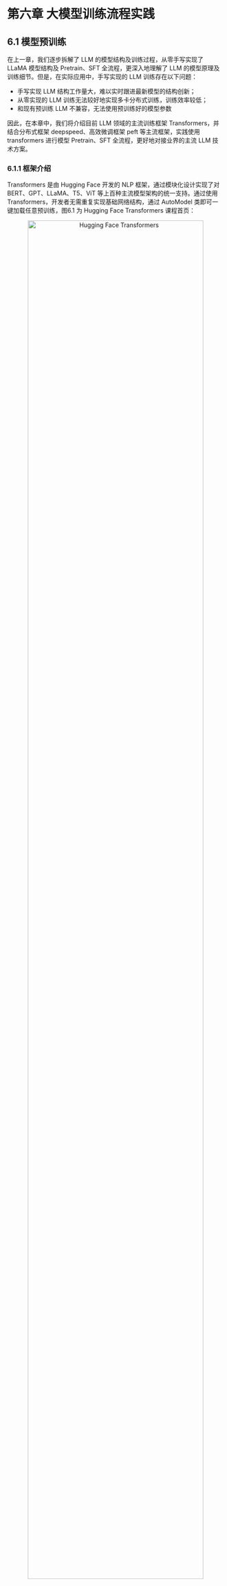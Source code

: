 # 第六章 大模型训练流程实践

## 6.1 模型预训练

在上一章，我们逐步拆解了 LLM 的模型结构及训练过程，从零手写实现了 LLaMA 模型结构及 Pretrain、SFT 全流程，更深入地理解了 LLM 的模型原理及训练细节。但是，在实际应用中，手写实现的 LLM 训练存在以下问题：

- 手写实现 LLM 结构工作量大，难以实时跟进最新模型的结构创新；
- 从零实现的 LLM 训练无法较好地实现多卡分布式训练，训练效率较低；
- 和现有预训练 LLM 不兼容，无法使用预训练好的模型参数

因此，在本章中，我们将介绍目前 LLM 领域的主流训练框架 Transformers，并结合分布式框架 deepspeed、高效微调框架 peft 等主流框架，实践使用 transformers 进行模型 Pretrain、SFT 全流程，更好地对接业界的主流 LLM 技术方案。

### 6.1.1 框架介绍

Transformers 是由 Hugging Face 开发的 NLP 框架，通过模块化设计实现了对 BERT、GPT、LLaMA、T5、ViT 等上百种主流模型架构的统一支持。通过使用 Transformers，开发者无需重复实现基础网络结构，通过 AutoModel 类即可一键加载任意预训练，图6.1 为 Hugging Face Transformers 课程首页：

<div align='center'>
    <img src="./images/6-images/1-1.png" alt="Hugging Face Transformers" width="90%">
    <p>图6.1 Hugging Face Transformers</p>
</div>

同时，框架内置的 Trainer 类封装了分布式训练的核心逻辑，支持 PyTorch 原生 DDP、DeepSpeed、Megatron-LM 等多种分布式训练策略。通过简单配置训练参数，即可实现数据并行、模型并行、流水线并行的混合并行训练，在 8 卡 A100 集群上可轻松支持百亿参数模型的高效训练。配合 SavingPolicy 和 LoggingCallback 等组件，实现了训练过程的自动化管理。其还支持与 Deepspeed、peft、wandb、Swanlab 等框架进行集成，直接通过参数设置即可无缝对接，从而快速、高效实现 LLM 训练。

对 LLM 时代的 NLP 研究者更为重要的是，HuggingFace 基于 Transformers 框架搭建了其庞大的 AI 社区，开放了数亿个预训练模型参数、25万+不同类型数据集，通过 Transformers、Dataset、Evaluate 等多个框架实现对预训练模型、数据集及评估函数的集成，从而帮助开发者可以便捷地使用任一预训练模型，在开源模型及数据集的基础上便捷地实现个人模型的开发与应用。

<div align='center'>
    <img src="./images/6-images/1-2.png" alt="Hugging Face Transformers 模型社区" width="90%">
    <p>图6.2 Hugging Face Transformers 模型社区</p>
</div>

在 LLM 时代，模型结构的调整和重新预训练越来越少，开发者更多的业务应用在于使用预训练好的 LLM 进行 Post Train 和 SFT，来支持自己的下游业务应用。且由于预训练模型体量大，便捷集成 deepspeed 等分布式训练框架逐渐成为 LLM 时代 NLP 模型训练的必备技能。因此，Transformers 已逐步成为学界、业界 NLP 技术的主流框架，不管是企业业务开发还是科研研究，都逐渐首选 Transformers 进行模型实现。同时，新发布的开源 LLM 如 DeepSeek、Qwen 也都会第一时间在 Transformers 社区开放其预训练权重与模型调用 Demo。通过使用 Transformers 框架，可以高效、便捷地完成 LLM 训练及开发，实现工业级的产出交付。接下来，我们就会以 Transformers 框架为基础，介绍如何通过 Transformers 框架实现 LLM 的 Pretrain 及 SFT。

### 6.1.2 初始化 LLM

我们可以使用 transformers 的 AutoModel 类来直接初始化已经实现好的模型。对于任意预训练模型，其参数中都包含有模型的配置信息。如果是想要从头训练一个 LLM，可以使用一个已有的模型架构来直接初始化。这里，我们以 [Qwen-2.5-1.5B](https://huggingface.co/Qwen/Qwen2.5-1.5B/tree/main)的模型架构为例：

<div align='center'>
    <img src="./images/6-images/1-3.png" alt="Qwen-2.5-1.5B" width="90%">
    <p>图6.3 Qwen-2.5-1.5B</p>
</div>

该界面即为 HuggingFace 社区中的 Qwen-2.5-1.5B 模型参数，其中的 `config.json` 文件即是模型的配置信息，包括了模型的架构、隐藏层大小、模型层数等，如图6.4所示：

<div align='center'>
    <img src="./images/6-images/1-4.png" alt="Qwen-2.5-1.5B config.json 文件" width="90%">
    <p>图6.4 Qwen-2.5-1.5B config.json 文件</p>
</div>

我们可以沿用该模型的配置信息，初始化一个 Qwen-2.5-1.5B 模型来进行训练，也可以在该配置信息的基础上进行更改，如修改隐藏层大小、注意力头数等，来定制一个模型结构。HuggingFace 提供了 Python 工具来便捷下载想使用的模型参数：

```python
import os
# 设置环境变量，此处使用 HuggingFace 镜像网站
os.environ['HF_ENDPOINT'] = 'https://hf-mirror.com'
# 下载模型
os.system('huggingface-cli download --resume-download Qwen/Qwen2.5-1.5B --local-dir your_local_dir')
```

如图6.5，此处的 “Qwen/Qwen2.5-1.5B”即为要下载模型的标识符，对于其他模型，可以直接复制 HuggingFace 上的模型名即可：

<div align='center'>
    <img src="./images/6-images/1-5.png" alt="模型下载标识" width="90%">
    <p>图6.5 模型下载标识</p>
</div>

下载完成后，可以使用 AutoConfig 类直接加载下载好的配置文件：

```python
# 加载定义好的模型参数-此处以 Qwen-2.5-1.5B 为例
# 使用 transforemrs 的 Config 类进行加载
from transformers import AutoConfig

# 下载参数的本地路径
model_path = "qwen-1.5b"
config = AutoConfig.from_pretrained(model_name_or_path)
```

也可以对配置文件进行自定义，然后以同样的方式加载即可。可以使用 AutoModel 类基于加载好的配置对象生成对应的模型：

```python
# 使用该配置生成一个定义好的模型
from transformers import AutoModelForCausalLM

model = AutoModelForCausalLM.from_config(config,trust_remote_code=True)
```

由于 LLM 一般都是 CausalLM 架构，此处使用了 AutoModelForCausalLM 类进行加载。如果是用于分类任务训练，可使用 AutoModelForSequenceClassification 类来加载。查看该 model，图6.6可以看到其架构和定义的配置文件相同：

<div align='center'>
    <img src="./images/6-images/1-6.png" alt="模型结构输出结果" width="70%">
    <p>图6.6 模型结构输出结果</p>
</div>

该 model 就是一个从零初始化的 Qwen-2.5-1.5B 模型了。一般情况下，我们很少从零初始化 LLM 进行预训练，较多的做法是加载一个预训练好的 LLM 权重，在自己的语料上进行后训练。这里，我们也介绍如何从下载好的模型参数中初始化一个预训练好的模型。

```python
from transformers import AutoModelForCausalLM

model = AutoModelForCausalLM.from_pretrained(model_name_or_path,trust_remote_code=True)
```

类似的，直接使用 from_pretrained 方法加载即可，此处的 model_name_or_path 即为下载好的参数的本地路径。

我们还需要初始化一个 tokenizer。此处，我们直接使用 Qwen-2.5-1.5B 对应的 tokenizer 参数即可：

```python
# 加载一个预训练好的 tokenizer
from transformers import AutoTokenizer

tokenizer = AutoTokenizer.from_pretrained(model_name_or_path)
```

加载好的 tokenizer 即可直接使用，对任意文本进行分词处理。

### 6.1.3 预训练数据处理

与第五章类似，我们使用出门问问序列猴子开源数据集作为预训练数据集，可以用与第五章一致的方式进行数据集的下载和解压。HuggingFace 的 datasets 库是和 transformers 框架配套的、用于数据下载和处理的第三方库。我们可以直接使用 datasets 的 load_dataset 函数来加载预训练数据：

```python
# 加载预训练数据
from datasets import load_dataset

ds = load_dataset('json', data_files='/mobvoi_seq_monkey_general_open_corpus.jsonl')
```

注意，由于数据集较大，加载可能会出现时间较长或内存不够的情况，建议前期测试时将预训练数据集拆分一部分出来进行测试。加载出来的 ds 是一个 DatasetDict 对象，加载的数据会默认保存在 `train` 键对应的值中，可以通过以下代码查看：

```python
ds["train"][0]
```

<div align='center'>
    <img src="./images/6-images/1-7.png" alt="数据集展示" width="100%">
    <p>图6.7 数据集展示</p>
</div>

可以通过 feature 属性查看数据集的特征（也就是列），这里需要保存一下数据集的列名，因为后续数据处理时，再将文本 tokenize 之后，需要移除原先的文本：

```python
# 查看特征
column_names = list(ds["train"].features)
# columnes_name:["text"]
```

接着使用加载好的 tokenizer 对数据集进行处理，此处使用 map 函数来进行批量处理：

```python
# 对数据集进行 tokenize
def tokenize_function(examples):
    # 使用预先加载的 tokenizer 进行分词
    output = tokenizer([item for item in examples["text"]])
    return output

# 批量处理
tokenized_datasets = ds.map(
    tokenize_function,
    batched=True,
    num_proc=10,
    remove_columns=column_names,
    load_from_cache_file=True,
    desc="Running tokenizer on dataset",
)
```

处理完成后的数据集会包括'input_ids', 'attention_mask'两列，分别是文本 tokenize 之后的数值序列和注意力掩码（标识是否 padding）。map 方法会通过 remove_columns 参数将原先的‘text’移除，训练中不再使用。

由于预训练一般为 CLM 任务，一次性学习多个样本的序列语义不影响模型性能，且训练数据量大、训练时间长，对训练效率要求比较高。在预训练过程中，一般会把多个文本段拼接在一起，处理成统一长度的文本块，再对每个文本块进行训练。在这里，我们实现一个拼接函数将文本块拼接到 2048个 token 长度，再通过 map 方法来进行批量处理：

```python
# 预训练一般将文本拼接成固定长度的文本段
from itertools import chain

# 这里我们取块长为 2048
block_size = 2048

def group_texts(examples):
    # 将文本段拼接起来
    concatenated_examples = {k: list(chain(*examples[k])) for k in examples.keys()}
    # 计算拼起来的整体长度
    total_length = len(concatenated_examples[list(examples.keys())[0]])
    # 如果长度太长，进行分块
    if total_length >= block_size:
        total_length = (total_length // block_size) * block_size
    # 按 block_size 进行切分
    result = {
        k: [t[i : i + block_size] for i in range(0, total_length, block_size)]
        for k, t in concatenated_examples.items()
    }
    # CLM 任务，labels 和 input 是相同的
    result["labels"] = result["input_ids"].copy()
    return result

# 批量处理
lm_datasets = tokenized_datasets.map(
    group_texts,
    batched=True,
    num_proc=10,
    load_from_cache_file=True,
    desc=f"Grouping texts in chunks of {block_size}",
    batch_size = 40000,
)
train_dataset = lm_datasets["train"]
```

处理得到的 train_dataset 就是一个可直接用于 CLM Pretrain 的预训练数据集了，其每个样本长度为 2048个 token。

### 6.1.4 使用 Trainer 进行训练

接下来，我们使用 transformers 提供的 Trainer 类进行训练。Trainer 封装了模型的训练逻辑，且做了较好的效率优化、可视化等工作，可以高效、便捷地完成 LLM 的训练。

首先我们需要配置训练的超参数，使用 TrainingArguments 类来实例化一个参数对象：

```python
from transformers import TrainingArguments
# 配置训练参数

training_args = TrainingArguments(
    output_dir="output",# 训练参数输出路径
    per_device_train_batch_size=4,# 训练的 batch_size
    gradient_accumulation_steps=4,# 梯度累计步数，实际 bs = 设置的 bs * 累计步数
    logging_steps=10,# 打印 loss 的步数间隔
    num_train_epochs=1,# 训练的 epoch 数
    save_steps=100, # 保存模型参数的步数间隔
    learning_rate=1e-4,# 学习率
    gradient_checkpointing=True# 开启梯度检查点
)
```

然后基于初始化的 model、tokenzier 和 training_args，并传入处理好的训练数据集，实例化一个 trainer 对象：

```python
from transformers import Trainer, default_data_collator
from torchdata.datapipes.iter import IterableWrapper

# 训练器
trainer = Trainer(
    model=model,
    args=training_args,
    train_dataset= IterableWrapper(train_dataset),
    eval_dataset= None,
    tokenizer=tokenizer,
    # 默认为 MLM 的 collator，使用 CLM 的 collater
    data_collator=default_data_collator
)
```

再使用 train 方法，即会按照配置好的训练超参进行训练和保存：

```python
trainer.train()
```

> 注：上述代码存放于 `./code/pretrain.ipynb` 文件中。

### 6.1.5 使用 DeepSpeed 实现分布式训练

由于预训练规模大、时间长，一般不推荐使用 Jupyter Notebook 来运行，容易发生中断。且由于预训练规模大，一般需要使用多卡进行分布式训练，否则训练时间太长。在这里，我们介绍如何基于上述代码，使用 DeepSpeed 框架实现分布式训练，从而完成业界可用的 LLM Pretrain。

长时间训练一般使用 bash 脚本设定超参，再启动写好的 python 脚本实现训练。我们使用一个 Python 脚本（`./code/pretrain.py`）来实现训练全流程。

先导入所需第三方库：

```python
import logging
import math
import os
import sys
from dataclasses import dataclass, field
from torchdata.datapipes.iter import IterableWrapper
from itertools import chain
import deepspeed
from typing import Optional,List

import datasets
import pandas as pd
import torch
from datasets import load_dataset
import transformers
from transformers import (
    AutoConfig,
    AutoModelForCausalLM,
    AutoTokenizer,
    HfArgumentParser,
    Trainer,
    TrainingArguments,
    default_data_collator,
    set_seed,
)
import datetime
from transformers.testing_utils import CaptureLogger
from transformers.trainer_utils import get_last_checkpoint
import swanlab
```

首先需要定义几个超参的类型，用于处理 sh 脚本中设定的超参值。由于 transformers 本身有 TraingingArguments 类，其中包括了训练的一些必备超参数。我们这里只需定义 TrainingArguments 中未包含的超参即可，主要包括模型相关的超参（定义在 ModelArguments）和数据相关的超参（定义在 DataTrainingArguments）：

```python
# 超参类
@dataclass
class ModelArguments:
    """
    关于模型的参数
    """

    model_name_or_path: Optional[str] = field(
        default=None,
        metadata={
            "help": (
                "后训练使用，为预训练模型参数地址"
            )
        },
    )
    config_name: Optional[str] = field(
        default=None, metadata={"help": "预训练使用，Config 文件地址"}
    )
    tokenizer_name: Optional[str] = field(
        default=None, metadata={"help": "预训练 Tokenizer 地址"}
    )
    torch_dtype: Optional[str] = field(
        default=None,
        metadata={
            "help": (
                "模型训练使用的数据类型，推荐 bfloat16"
            ),
            "choices": ["auto", "bfloat16", "float16", "float32"],
        },
    )


@dataclass
class DataTrainingArguments:
    """
    关于训练的参数
    """

    train_files: Optional[List[str]]  = field(default=None, metadata={"help": "训练数据路径"})
    block_size: Optional[int] = field(
        default=None,
        metadata={
            "help": (
                "设置的文本块长度"
            )
        },
    )
    preprocessing_num_workers: Optional[int] = field(
        default=None,
        metadata={"help": "预处理使用线程数."},
    )
```

然后即可定义一个主函数实现上述训练过程的封装。首先通过 transformers 提供的 HfArgumentParser 工具来加载 sh 脚本中设定的超参：

```python
# 加载脚本参数
parser = HfArgumentParser((ModelArguments, DataTrainingArguments, TrainingArguments))
model_args, data_args, training_args = parser.parse_args_into_dataclasses()
```

在大规模的训练中，一般使用 log 来保存训练过程的信息，一般不推荐使用 print 直接打印，容易发生关键训练信息的丢失。这里，我们直接使用 python 自带的 logging 库来实现日志记录。首先需要进行 log 的设置：

```python
# 设置日志
logging.basicConfig(
    format="%(asctime)s - %(levelname)s - %(name)s - %(message)s",
    datefmt="%m/%d/%Y %H:%M:%S",
    handlers=[logging.StreamHandler(sys.stdout)],
)

# 将日志级别设置为 INFO
transformers.utils.logging.set_verbosity_info()
log_level = training_args.get_process_log_level()
logger.setLevel(log_level)
datasets.utils.logging.set_verbosity(log_level)
transformers.utils.logging.set_verbosity(log_level)
transformers.utils.logging.enable_default_handler()
transformers.utils.logging.enable_explicit_format()
```

这里将日志的级别设置为 INFO。logging 的日志共有 DEBUG、INFO、WARNING、ERROR 以及 CRITICAL 五个级别，将日志设置为哪个级别，就会只输出该级别及该级别之上的信息。设置完成后，在需要记录日志的地方，直接使用 logger 即可，记录时会指定记录日志的级别，例如：

```python
# 训练整体情况记录
logger.warning(
    f"Process rank: {training_args.local_rank}, device: {training_args.device}, n_gpu: {training_args.n_gpu}"
    + f"distributed training: {bool(training_args.local_rank != -1)}, 16-bits training: {training_args.fp16}"
)
logger.info(f"Training/evaluation parameters {training_args}")
```

后续就不再赘述脚本中的日志记录。

在大规模训练中，发生中断是往往难以避免的，训练一般会固定间隔保存 checkpoint，中断之后基于最近的 checkpoint 恢复训练即可。因此，我们需要首先检测是否存在旧的 checkpoint 并从 checkpoint 恢复训练：

```python
# 检查 checkpoint
last_checkpoint = None
if os.path.isdir(training_args.output_dir):
    # 使用 transformers 自带的 get_last_checkpoint 自动检测
    last_checkpoint = get_last_checkpoint(training_args.output_dir)
    if last_checkpoint is None and len(os.listdir(training_args.output_dir)) > 0:
        raise ValueError(
            f"输出路径 ({training_args.output_dir}) 非空 "
        )
    elif last_checkpoint is not None and training_args.resume_from_checkpoint is None:
        logger.info(
            f"从 {last_checkpoint}恢复训练"
        )
```

接着以上文介绍过的方式初始化模型，此处将从零初始化和基于已有预训练模型初始化包装在一起：

```python
# 初始化模型
if model_args.config_name is not None:
    # from scrach
    config = AutoConfig.from_pretrained(model_args.config_name)
    logger.warning("你正在从零初始化一个模型")
    logger.info(f"模型参数配置地址：{model_args.config_name}")
    logger.info(f"模型参数：{config}")
    model = AutoModelForCausalLM.from_config(config,trust_remote_code=True)
    n_params = sum({p.data_ptr(): p.numel() for p in model.parameters()}.values())
    logger.info(f"预训练一个新模型 - Total size={n_params/2**20:.2f}M params")
elif model_args.model_name_or_path is not None:
    logger.warning("你正在初始化一个预训练模型")
    logger.info(f"模型参数地址：{model_args.model_name_or_path}")
    model = AutoModelForCausalLM.from_pretrained(model_args.model_name_or_path,trust_remote_code=True)
    n_params = sum({p.data_ptr(): p.numel() for p in model.parameters()}.values())
    logger.info(f"继承一个预训练模型 - Total size={n_params/2**20:.2f}M params")
else:
    logger.error("config_name 和 model_name_or_path 不能均为空")
    raise ValueError("config_name 和 model_name_or_path 不能均为空")
```

再类似的进行 tokenizer 的加载和预训练数据的处理。该部分和上文完全一致，此处不再赘述，读者可以在代码中详细查看细节。类似的，使用 Trainer 进行训练：

```python
logger.info("初始化 Trainer")
trainer = Trainer(
    model=model,
    args=training_args,
    train_dataset= IterableWrapper(train_dataset),
    tokenizer=tokenizer,
    data_collator=default_data_collator
)

# 从 checkpoint 加载
checkpoint = None
if training_args.resume_from_checkpoint is not None:
    checkpoint = training_args.resume_from_checkpoint
elif last_checkpoint is not None:
        checkpoint = last_checkpoint

logger.info("开始训练")
train_result = trainer.train(resume_from_checkpoint=checkpoint)
trainer.save_model() 
```
注意，由于上文检测了是否存在 checkpoint，此处使用 resume_from_checkpoint 来实现从 checkpoint 恢复训练的功能。

由于在大规模训练中监测训练进度、loss 下降趋势尤为重要，在脚本中，我们使用了 swanlab 作为训练检测的工具。在脚本开始进行了 swanlab 的初始化：

```python
# 初始化 SwanLab
swanlab.init(project="pretrain", experiment_name="from_scrach")
```

在启动训练后，终端会输出 swanlab 监测的 url，点击即可观察训练进度。此处不再赘述 swanlab 的使用细节，欢迎读者查阅相关的资料说明。

完成上述代码后，我们使用一个 sh 脚本（`./code/pretrain.sh`）定义超参数的值，并通过 Deepspeed 启动训练，从而实现高效的多卡分布式训练：

```bash
# 设置可见显卡
CUDA_VISIBLE_DEVICES=0,1

deepspeed pretrain.py \
    --config_name autodl-tmp/qwen-1.5b \
    --tokenizer_name autodl-tmp/qwen-1.5b \
    --train_files autodl-tmp/dataset/pretrain_data/mobvoi_seq_monkey_general_open_corpus_small.jsonl \
    --per_device_train_batch_size 16 \
    --gradient_accumulation_steps 4 \
    --do_train \
    --output_dir autodl-tmp/output/pretrain \
    --evaluation_strategy  no \
    --learning_rate 1e-4 \
    --num_train_epochs 1 \
    --warmup_steps 200 \
    --logging_dir autodl-tmp/output/pretrain/logs \
    --logging_strategy steps \
    --logging_steps 5 \
    --save_strategy steps \
    --save_steps 100 \
    --preprocessing_num_workers 10 \
    --save_total_limit 1 \
    --seed 12 \
    --block_size 2048 \
    --bf16 \
    --gradient_checkpointing \
    --deepspeed ./ds_config_zero2.json \
    --report_to swanlab
    # --resume_from_checkpoint ${output_model}/checkpoint-20400 \
```
在安装了 Deepspeed 第三方库后，可以直接通过 Deepspeed 命令来启动多卡训练。上述脚本命令主要是定义了各种超参数的值，可参考使用。在第四章中，我们介绍了 DeepSpeed 分布式训练的原理和 ZeRO 阶段设置，在这里，我们使用 ZeRO-2 进行训练。此处加载了 `ds_config_zero.json` 作为 DeepSpeed 的配置参数：

```json
{
    "fp16": {
        "enabled": "auto",
        "loss_scale": 0,
        "loss_scale_window": 1000,
        "initial_scale_power": 16,
        "hysteresis": 2,
        "min_loss_scale": 1
    },
    "bf16": {
        "enabled": "auto"
    },
    "optimizer": {
        "type": "AdamW",
        "params": {
            "lr": "auto",
            "betas": "auto",
            "eps": "auto",
            "weight_decay": "auto"
        }
    },

    "scheduler": {
        "type": "WarmupLR",
        "params": {
            "warmup_min_lr": "auto",
            "warmup_max_lr": "auto",
            "warmup_num_steps": "auto"
        }
    },

    "zero_optimization": {
        "stage": 2,
        "offload_optimizer": {
            "device": "none",
            "pin_memory": true
        },
        "allgather_partitions": true,
        "allgather_bucket_size": 2e8,
        "overlap_comm": true,
        "reduce_scatter": true,
        "reduce_bucket_size": 2e8,
        "contiguous_gradients": true
    },

    "gradient_accumulation_steps": "auto",
    "gradient_clipping": "auto",
    "steps_per_print": 100,
    "train_batch_size": "auto",
    "train_micro_batch_size_per_gpu": "auto",
    "wall_clock_breakdown": false
}
```

最后，在终端 bash 运行该 `pretrain.sh` 脚本即可开始训练。

## 6.2 模型有监督微调

在上一节，我们介绍了如何使用 Transformers 框架快速、高效地进行模型预训练。在本部分，我们将基于上部分内容，介绍如何使用 Transformers 框架对预训练好的模型进行有监督微调。

### 6.2.1 Pretrain VS SFT

首先需要回顾一下，对 LLM 进行预训练和进行有监督微调的核心差异在于什么。在第四章中提到过，目前成型的 LLM 一般通过 Pretrain-SFT-RLHF 三个阶段来训练，在 Pretrain 阶段，会对海量无监督文本进行自监督建模，来学习文本语义规则和文本中的世界知识；在 SFT 阶段，一般通过对 Pretrain 好的模型进行指令微调，即训练模型根据用户指令完成对应任务，从而使模型能够遵循用户指令，根据用户指令进行规划、行动和输出。因此，Pretrain 和 SFT 均使用 CLM 建模，其核心差异在于，Pretrain 使用海量无监督文本进行训练，模型直接对文本执行“预测下一个 token”的任务；而 SFT 使用构建成对的指令对数据，模型根据输入的指令，建模后续的输出。反映到具体的训练实现上，Pretrain 会对全部 text 进行 loss 计算，要求模型对整个文本实现建模预测；而 SFT 仅对输出进行 loss 计算，不计算指令部分的 loss。

因此，相较于上一节完成的 Pretrain 代码，SFT 部分仅需要修改数据处理环节，实现对指令对数据转化为训练样本的构建，其余部分和 Pretrain 是完全一致的实现逻辑。本部分代码脚本为`./code/finetune.py`。

### 6.2.2 微调数据处理

同样与第五章类似，我们此处使用贝壳开源的 BelleGroup 数据集进行 SFT。

在 SFT 过程中，我们会定义一个 Chat Template，这个 Template 即表示了如何将对话数据转化为一个模型可以建模拟合的文本序列。当我们使用做过 SFT 的模型进行下游任务微调时，一般需要查看该模型的 Chat Template 并进行适配，即是为了不损伤其在 SFT 中学到的指令遵循能力。由于我们此处使用 Pretrain 模型进行 SFT，可以自定义一个 Chat Template。由于我们使用了 Qwen-2.5-1.5B 模型结构进行 Pretrain，此处我们沿承使用 Qwen-2.5 的 Chat Template。如果读者没有足够的资源进行上一部分模型的 Pretrain 的话，此处也可以使用官方的 Qwen-2.5-1.5B 模型作为 SFT 的基座模型。

我们首先定义几个特殊 token，特殊 token 在模型进行拟合中有特殊的作用，包括文本序列开始（BOS）、文本序列结束（EOS）、换行符等。定义特殊 token，有助于避免模型在拟合过程中的语义混淆：

```python

# 不同的 tokenizer 需要特别定义
# BOS
im_start = tokenizer("<|im_start|>").input_ids
# EOS
im_end = tokenizer("<|im_end|>").input_ids
# PAD
IGNORE_TOKEN_ID = tokenizer.pad_token_id
# 换行符
nl_tokens = tokenizer('\n').input_ids
# 角色标识符
_system = tokenizer('system').input_ids + nl_tokens
_user = tokenizer('human').input_ids + nl_tokens
_assistant = tokenizer('assistant').input_ids + nl_tokens
```

Qwen 系列的 Chat Template 一般有三个对话角色：System、User 和 Assistant。System 是系统提示词，负责激活模型的能力，默认为“You are a helpful assistant.”，一般不会在 SFT 过程中更改使用。User 即为用户给出的提示词，此处由于数据集中的对话角色为 “human”，我们将 “user” 修改为了“human”。Assistant 即为 LLM 给出的回复，也就是模型在 SFT 过程中需要拟合的文本。

接着，由于该数据集是一个多轮对话数据集，我们需要对多轮对话进行拼接处理，将多轮对话拼接到一个文本序列中：

```python
# 拼接多轮对话
input_ids, targets = [], []
# 多个样本
for i in tqdm(range(len(sources))):
    # source 为一个多轮对话样本
    source = sources[i]
    # 从 user 开始
    if source[0]["from"] != "human":
        source = source[1:]
    # 分别是输入和输出
    input_id, target = [], []
    # system: 【BOS】system\nYou are a helpful assistant.【EOS】\n
    system = im_start + _system + tokenizer(system_message).input_ids + im_end + nl_tokens
    input_id += system
    # system 不需要拟合
    target += im_start + [IGNORE_TOKEN_ID] * (len(system)-3) + im_end + nl_tokens
    assert len(input_id) == len(target)
    # 依次拼接
    for j, sentence in enumerate(source):
        # sentence 为一轮对话
        role = roles[sentence["from"]]
        # user：<|im_start|>human\ninstruction【EOS】\n
        # assistant：<|im_start|>assistant\nresponse【EOS】\n
        _input_id = tokenizer(role).input_ids + nl_tokens + \
            tokenizer(sentence["value"]).input_ids + im_end + nl_tokens
        input_id += _input_id
        if role == '<|im_start|>human':
            # user 不需要拟合
            _target = im_start + [IGNORE_TOKEN_ID] * (len(_input_id)-3) + im_end + nl_tokens
        elif role == '<|im_start|>assistant':
            # assistant 需要拟合
            _target = im_start + [IGNORE_TOKEN_ID] * len(tokenizer(role).input_ids) + \
                _input_id[len(tokenizer(role).input_ids)+1:-2] + im_end + nl_tokens
        else:
            print(role)
            raise NotImplementedError
        target += _target
    assert len(input_id) == len(target)
    # 最后进行 PAD
    input_id += [tokenizer.pad_token_id] * (max_len - len(input_id))
    target += [IGNORE_TOKEN_ID] * (max_len - len(target))
    input_ids.append(input_id[:max_len])
    targets.append(target[:max_len])
```
上述代码沿承了 Qwen 的 Chat Template 逻辑，读者也可以根据自己的偏好进行修改，其核心点在于 User 的文本不需要拟合，因此 targets 中 User 对应的文本内容是使用的 IGNORE_TOKEN_ID 进行遮蔽，而 Assistant 对应的文本内容则是文本原文，是需要计算 loss 的。目前主流 LLM IGNORE_TOKEN_ID 一般设置为 -100。

完成拼接后，将 tokenize 后的数值序列转化为 `Torch.tensor`，再拼接成 Dataset 所需的字典返回即可：

```python
input_ids = torch.tensor(input_ids)
targets = torch.tensor(targets)

return dict(
    input_ids=input_ids,
    labels=targets,
    attention_mask=input_ids.ne(tokenizer.pad_token_id),
)
```

完成上述处理逻辑后，需要自定义一个 Dataset 类，在该类中调用该逻辑进行数据的处理：

```python
class SupervisedDataset(Dataset):

    def __init__(self, raw_data, tokenizer, max_len: int):
        super(SupervisedDataset, self).__init__()
        # 加载并预处理数据
        sources = [example["conversations"] for example in raw_data]
        # preprocess 即上文定义的数据预处理逻辑
        data_dict = preprocess(sources, tokenizer, max_len)

        self.input_ids = data_dict["input_ids"]
        self.labels = data_dict["labels"]
        self.attention_mask = data_dict["attention_mask"]

    def __len__(self):
        return len(self.input_ids)

    def __getitem__(self, i) -> Dict[str, torch.Tensor]:
        return dict(
            input_ids=self.input_ids[i],
            labels=self.labels[i],
            attention_mask=self.attention_mask[i],
        )
```

该类继承自 Torch 的 Dataset 类，可以直接在 Trainer 中使用。完成数据处理后，基于上一节脚本，修改数据处理逻辑即可，后续模型训练等几乎完全一致，此处附上主函数逻辑：

```python
# 加载脚本参数
parser = HfArgumentParser((ModelArguments, DataTrainingArguments, TrainingArguments))
model_args, data_args, training_args = parser.parse_args_into_dataclasses()

# 初始化 SwanLab
swanlab.init(project="sft", experiment_name="qwen-1.5b")

# 设置日志
logging.basicConfig(
    format="%(asctime)s - %(levelname)s - %(name)s - %(message)s",
    datefmt="%m/%d/%Y %H:%M:%S",
    handlers=[logging.StreamHandler(sys.stdout)],
)

# 将日志级别设置为 INFO
transformers.utils.logging.set_verbosity_info()
log_level = training_args.get_process_log_level()
logger.setLevel(log_level)
datasets.utils.logging.set_verbosity(log_level)
transformers.utils.logging.set_verbosity(log_level)
transformers.utils.logging.enable_default_handler()
transformers.utils.logging.enable_explicit_format()

# 训练整体情况记录
logger.warning(
    f"Process rank: {training_args.local_rank}, device: {training_args.device}, n_gpu: {training_args.n_gpu}"
    + f"distributed training: {bool(training_args.local_rank != -1)}, 16-bits training: {training_args.fp16}"
)
logger.info(f"Training/evaluation parameters {training_args}")

# 检查 checkpoint
last_checkpoint = None
if os.path.isdir(training_args.output_dir):
    last_checkpoint = get_last_checkpoint(training_args.output_dir)
    if last_checkpoint is None and len(os.listdir(training_args.output_dir)) > 0:
        raise ValueError(
            f"输出路径 ({training_args.output_dir}) 非空 "
        )
    elif last_checkpoint is not None and training_args.resume_from_checkpoint is None:
        logger.info(
            f"从 {last_checkpoint}恢复训练"
        )

# 设置随机数种子.
set_seed(training_args.seed)

# 初始化模型
logger.warning("加载预训练模型")
logger.info(f"模型参数地址：{model_args.model_name_or_path}")
model = AutoModelForCausalLM.from_pretrained(model_args.model_name_or_path,trust_remote_code=True)
n_params = sum({p.data_ptr(): p.numel() for p in model.parameters()}.values())
logger.info(f"继承一个预训练模型 - Total size={n_params/2**20:.2f}M params")

# 初始化 Tokenizer
tokenizer = AutoTokenizer.from_pretrained(model_args.model_name_or_path)
logger.info("完成 tokenizer 加载")

# 加载微调数据
with open(data_args.train_files) as f:
    lst = [json.loads(line) for line in f.readlines()[:10000]]
logger.info("完成训练集加载")
logger.info(f"训练集地址：{data_args.train_files}")
logger.info(f'训练样本总数:{len(lst)}')
# logger.info(f"训练集采样：{ds["train"][0]}")

train_dataset = SupervisedDataset(lst, tokenizer=tokenizer, max_len=2048)

logger.info("初始化 Trainer")
trainer = Trainer(
    model=model,
    args=training_args,
    train_dataset= IterableWrapper(train_dataset),
    tokenizer=tokenizer
)

# 从 checkpoint 加载
checkpoint = None
if training_args.resume_from_checkpoint is not None:
    checkpoint = training_args.resume_from_checkpoint
elif last_checkpoint is not None:
        checkpoint = last_checkpoint

logger.info("开始训练")
train_result = trainer.train(resume_from_checkpoint=checkpoint)
trainer.save_model() 
```

启动方式也同样在 sh 脚本中使用 deepspeed 启动即可，此处不再赘述，源码见 ./code/finetune.sh。

## 6.3 高效微调

在前面几节，我们详细介绍了基于 Transformers 框架对模型进行 Pretrain、SFT 以及 RLHF 的原理和实践细节。但是，由于 LLM 参数量大，训练数据多，通过上述方式对模型进行训练（主要指 SFT 及 RLHF）需要调整模型全部参数，资源压力非常大。对资源有限的企业或课题组来说，如何高效、快速对模型进行领域或任务的微调，以低成本地使用 LLM 完成目标任务，是非常重要的。

### 6.3.1 高效微调方案

针对全量微调的昂贵问题，目前主要有两种解决方案：

**Adapt Tuning**。即在模型中添加 Adapter 层，在微调时冻结原参数，仅更新 Adapter 层。

具体而言，其在预训练模型每层中插入用于下游任务的参数，即 Adapter 模块，在微调时冻结模型主体，仅训练特定于任务的参数，如图6.8所示。

<div align='center'>
    <img src="./images/6-images/3-1.png" alt="Adapt Tuning" width="90%">
    <p>图6.8 Adapt Tuning</p>
</div>

每个 Adapter 模块由两个前馈子层组成，第一个前馈子层将 Transformer 块的输出作为输入，将原始输入维度 $d$ 投影到 $m$，通过控制 $m$ 的大小来限制 Adapter 模块的参数量，通常情况下 $m << d$。在输出阶段，通过第二个前馈子层还原输入维度，将 $m$ 重新投影到 $d$，作为 Adapter 模块的输出(如上图右侧结构)。

LoRA 事实上就是一种改进的 Adapt Tuning 方法。但 Adapt Tuning 方法存在推理延迟问题，由于增加了额外参数和额外计算量，导致微调之后的模型计算速度相较原预训练模型更慢。

**Prefix Tuning**。该种方法固定预训练 LM，为 LM 添加可训练，任务特定的前缀，这样就可以为不同任务保存不同的前缀，微调成本也小。具体而言，在每一个输入 token 前构造一段与下游任务相关的 virtual tokens 作为 prefix，在微调时只更新 prefix 部分的参数，而其他参数冻结不变。

也是目前常用的微量微调方法的 Ptuning，其实就是 Prefix Tuning 的一种改进。但 Prefix Tuning 也存在固定的缺陷：模型可用序列长度减少。由于加入了 virtual tokens，占用了可用序列长度，因此越高的微调质量，模型可用序列长度就越低。

### 6.3.2 LoRA 微调

如果一个大模型是将数据映射到高维空间进行处理，这里假定在处理一个细分的小任务时，是不需要那么复杂的大模型的，可能只需要在某个子空间范围内就可以解决，那么也就不需要对全量参数进行优化了，我们可以定义当对某个子空间参数进行优化时，能够达到全量参数优化的性能的一定水平（如90%精度）时，那么这个子空间参数矩阵的秩就可以称为对应当前待解决问题的本征秩（intrinsic rank）。

预训练模型本身就隐式地降低了本征秩，当针对特定任务进行微调后，模型中权重矩阵其实具有更低的本征秩（intrinsic rank）。同时，越简单的下游任务，对应的本征秩越低。（[Intrinsic Dimensionality Explains the Effectiveness of Language Model Fine-Tuning](https://arxiv.org/abs/2012.13255)）因此，权重更新的那部分参数矩阵尽管随机投影到较小的子空间，仍然可以有效的学习，可以理解为针对特定的下游任务这些权重矩阵就不要求满秩。我们可以通过优化密集层在适应过程中变化的秩分解矩阵来间接训练神经网络中的一些密集层，从而实现仅优化密集层的秩分解矩阵来达到微调效果。

例如，假设预训练参数为 $\theta^D_0$，在特定下游任务上密集层权重参数矩阵对应的本征秩为 $\theta^d$，对应特定下游任务微调参数为 $\theta^D$，那么有：

$$\theta^D = \theta^D_0 + \theta^d M$$

这个 $M$ 即为 LoRA 优化的秩分解矩阵。

想对于其他高效微调方法，LoRA 存在以下优势：

1. 可以针对不同的下游任务构建小型 LoRA 模块，从而在共享预训练模型参数基础上有效地切换下游任务。
2. LoRA 使用自适应优化器（Adaptive Optimizer），不需要计算梯度或维护大多数参数的优化器状态，训练更有效、硬件门槛更低。
3. LoRA 使用简单的线性设计，在部署时将可训练矩阵与冻结权重合并，不存在推理延迟。
4. LoRA 与其他方法正交，可以组合。

因此，LoRA 成为目前高效微调 LLM 的主流方法，尤其是对于资源受限、有监督训练数据受限的情况下，LoRA 微调往往会成为 LLM 微调的首选方法。

### 6.3.3 LoRA 微调的原理

#### （1）低秩参数化更新矩阵

LoRA 假设权重更新的过程中也有一个较低的本征秩，对于预训练的权重参数矩阵 $W0 \in R^{d \times k}$ ($d$ 为上一层输出维度，$k$ 为下一层输入维度)，使用低秩分解来表示其更新：

$$W_0 + {\Delta}W = W_0 + BA \space\space  where \space B \in R^{d \times r}, A \in R^{r \times k}$$

在训练过程中，$W_0$ 冻结不更新，$A$、$B$ 包含可训练参数。

因此，LoRA 的前向传递函数为：

$$h = W_0 x + \Delta W x = W_0 x + B A x$$

在开始训练时，对 $A$ 使用随机高斯初始化，对 $B$ 使用零初始化，然后使用 Adam 进行优化。

训练思路如图6.9所示：

<div align='center'>
    <img src="./images/6-images/3-2.jpg" alt="LoRA" width="90%">
    <p>图6.9 LoRA</p>
</div>

#### （2）应用于 Transformer

在 Transformer 结构中，LoRA 技术主要应用在注意力模块的四个权重矩阵：$W_q$、$W_k$、$W_v$、$W_0$，而冻结 MLP 的权重矩阵。

通过消融实验发现同时调整 $W_q$ 和 $W_v$ 会产生最佳结果。

在上述条件下，可训练参数个数为：

$$\Theta = 2 \times L_{LoRA} \times d_{model} \times r$$

其中，$L_{LoRA}$ 为应用 LoRA 的权重矩阵的个数，$d_{model}$ 为 Transformer 的输入输出维度，$r$ 为设定的 LoRA 秩。

一般情况下，r 取到 4、8、16。

### 6.3.4 LoRA 的代码实现

目前一般通过 peft 库来实现模型的 LoRA 微调。peft 库是 huggingface 开发的第三方库，其中封装了包括 LoRA、Adapt Tuning、P-tuning 等多种高效微调方法，可以基于此便捷地实现模型的 LoRA 微调。

本文简单解析 peft 库中的 LoRA 微调代码，简单分析 LoRA 微调的代码实现。

#### （1）实现流程

LoRA 微调的内部实现流程主要包括以下几个步骤：

1. 确定要使用 LoRA 的层。peft 库目前支持调用 LoRA 的层包括：nn.Linear、nn.Embedding、nn.Conv2d 三种。

2. 对每一个要使用 LoRA 的层，替换为 LoRA 层。所谓 LoRA 层，实则是在该层原结果基础上增加了一个旁路，通过低秩分解（即矩阵 $A$ 和矩阵 $B$）来模拟参数更新。

3. 冻结原参数，进行微调，更新 LoRA 层参数。

#### （2）确定 LoRA 层

在进行 LoRA 微调时，首先需要确定 LoRA 微调参数，其中一个重要参数即是 target_modules。target_modules 一般是一个字符串列表，每一个字符串是需要进行 LoRA 的层名称，例如：

```python
target_modules = ["q_proj","v_proj"]
```

这里的 q_proj 即为注意力机制中的 $W_q$， v_proj 即为注意力机制中的 $W_v$。我们可以根据模型架构和任务要求自定义需要进行 LoRA 操作的层。

在创建 LoRA 模型时，会获取该参数，然后在原模型中找到对应的层，该操作主要通过使用 re 对层名进行正则匹配实现：

```python
# 找到模型的各个组件中，名字里带"q_proj"，"v_proj"的
target_module_found = re.fullmatch(self.peft_config.target_modules, key)
# 这里的 key，是模型的组件名
```

#### （3）替换 LoRA 层

对于找到的每一个目标层，会创建一个新的 LoRA 层进行替换。

LoRA 层在具体实现上，是定义了一个基于 Lora 基类的 Linear 类，该类同时继承了 nn.Linear 和 LoraLayer。LoraLayer 即是 Lora 基类，其主要构造了 LoRA 的各种超参：

```python
class LoraLayer:
    def __init__(
        self,
        r: int, # LoRA 的秩
        lora_alpha: int, # 归一化参数
        lora_dropout: float, # LoRA 层的 dropout 比例
        merge_weights: bool, # eval 模式中，是否将 LoRA 矩阵的值加到原权重矩阵上
    ):
        self.r = r
        self.lora_alpha = lora_alpha
        # Optional dropout
        if lora_dropout > 0.0:
            self.lora_dropout = nn.Dropout(p=lora_dropout)
        else:
            self.lora_dropout = lambda x: x
        # Mark the weight as unmerged
        self.merged = False
        self.merge_weights = merge_weights
        self.disable_adapters = False

```
nn.Linear 就是 Pytorch 的线性层实现。Linear 类就是具体的 LoRA 层，其主要实现如下：

```python
class Linear(nn.Linear, LoraLayer):
    # LoRA 层
    def __init__(
        self,
        in_features: int,
        out_features: int,
        r: int = 0,
        lora_alpha: int = 1,
        lora_dropout: float = 0.0,
        fan_in_fan_out: bool = False, 
        merge_weights: bool = True,
        **kwargs,
    ):
        # 继承两个基类的构造函数
        nn.Linear.__init__(self, in_features, out_features, **kwargs)
        LoraLayer.__init__(self, r=r, lora_alpha=lora_alpha, lora_dropout=lora_dropout, merge_weights=merge_weights)

        self.fan_in_fan_out = fan_in_fan_out
        # Actual trainable parameters
        if r > 0:
            # 参数矩阵 A
            self.lora_A = nn.Linear(in_features, r, bias=False)
            # 参数矩阵 B
            self.lora_B = nn.Linear(r, out_features, bias=False)
            # 归一化系数
            self.scaling = self.lora_alpha / self.r
            # 冻结原参数，仅更新 A 和 B
            self.weight.requires_grad = False
        # 初始化 A 和 B
        self.reset_parameters()
        if fan_in_fan_out:
            self.weight.data = self.weight.data.T

```

替换时，直接将原层的 weight 和 bias 复制给新的 LoRA 层，再将新的 LoRA 层分配到指定设备即可。

#### （4）训练

实现了 LoRA 层的替换后，进行微调训练即可。由于在 LoRA 层中已冻结原参数，在训练中只有 A 和 B 的参数会被更新，从而实现了高效微调。训练的整体过程与原 Fine-tune 类似，此处不再赘述。由于采用了 LoRA 方式，forward 函数也会对应调整：

```python
    def forward(self, x: torch.Tensor):
        if self.disable_adapters:
            if self.r > 0 and self.merged:
                self.weight.data -= (
                    transpose(self.lora_B.weight @ self.lora_A.weight, self.fan_in_fan_out) * self.scaling
                )
                self.merged = False

            return F.linear(x, transpose(self.weight, self.fan_in_fan_out), bias=self.bias)
        '''主要分支'''
        elif self.r > 0 and not self.merged:
            result = F.linear(x, transpose(self.weight, self.fan_in_fan_out), bias=self.bias)
            if self.r > 0:
                result += self.lora_B(self.lora_A(self.lora_dropout(x))) * self.scaling
            return result
        else:
            return F.linear(x, transpose(self.weight, self.fan_in_fan_out), bias=self.bias)

```
上述代码由于考虑到参数合并问题，有几个分支，此处我们仅阅读第二个分支即 elif 分支即可。基于 LoRA 的前向计算过程如前文公式所示，首先计算原参数与输入的乘积，再加上 A、B 分别与输入的乘积即可。

### 6.3.5 使用 peft 实现 LoRA 微调

peft 进行了很好的封装，支持我们便捷、高效地对大模型进行微调。此处以第二节的 LLM SFT 为例，简要介绍如何使用 peft 对大模型进行微调。如果是应用在 RLHF 上，整体思路是一致的。

首先加载所需使用库：

```python
import torch.nn as nn
from transformers import AutoTokenizer, AutoModel
from peft import get_peft_model, LoraConfig, TaskType, PeftModel
from transformers import Trainer
```

其次加载原模型与原 tokenizer，此处和第二节一致：

```python
# 加载基座模型
tokenizer = AutoTokenizer.from_pretrained(MODEL_PATH, trust_remote_code=True)
model = AutoModel.from_pretrained(
    MODEL_PATH, trust_remote_code=True
)
```

接着，设定 peft 参数：

```python
peft_config = LoraConfig(
            task_type=TaskType.CAUSAL_LM,
            inference_mode=False,
            r=8,
            lora_alpha=32,
            lora_dropout=0.1,
        )
```

注意，对不同的模型，LoRA 参数可能有所区别。例如，对于 ChatGLM，无需指定 target_modeules，peft 可以自行找到；对于 BaiChuan，就需要手动指定。task_type 是模型的任务类型，大模型一般都是 CAUSAL_LM 即传统语言模型。

然后获取 LoRA 模型：

```python
model = get_peft_model(model, peft_config)
```

此处的 get_peft_model 的底层操作，即为上文分析的具体实现。

最后使用 transformers 提供的 Trainer 进行训练即可，训练占用的显存就会有大幅度的降低：

```python
trainer = Trainer(
    model=model,
    args=training_args,
    train_dataset= IterableWrapper(train_dataset),
    tokenizer=tokenizer
)
trainer.train()
```

如果是应用在 DPO、KTO 上，则也相同的加入 LoRA 参数并通过 `get_peft_model` 获取一个 LoRA 模型即可，其他的不需要进行任何修改。但要注意的是，LoRA 微调能够大幅度降低显卡占用，且在下游任务适配上能够取得较好的效果，但如果是需要学习对应知识的任务，LoRA 由于只调整低秩矩阵，难以实现知识的注入，一般效果不佳，因此不推荐使用 LoRA 进行模型预训练或后训练。

**参考资料**

[1] Neil Houlsby, Andrei Giurgiu, Stanislaw Jastrzebski, Bruna Morrone, Quentin de Laroussilhe, Andrea Gesmundo, Mona Attariyan, and Sylvain Gelly. (2019). *Parameter-Efficient Transfer Learning for NLP.* arXiv preprint arXiv:1902.00751.

[2] Edward J. Hu, Yelong Shen, Phillip Wallis, Zeyuan Allen-Zhu, Yuanzhi Li, Shean Wang, Lu Wang, and Weizhu Chen. (2021). *LoRA: Low-Rank Adaptation of Large Language Models.* arXiv preprint arXiv:2106.09685.

[3] Armen Aghajanyan, Luke Zettlemoyer, and Sonal Gupta. (2020). *Intrinsic Dimensionality Explains the Effectiveness of Language Model Fine-Tuning.* arXiv preprint arXiv:2012.13255.

[4] Xiang Lisa Li 和 Percy Liang. (2021). *Prefix-Tuning: Optimizing Continuous Prompts for Generation.* arXiv preprint arXiv:2101.00190.